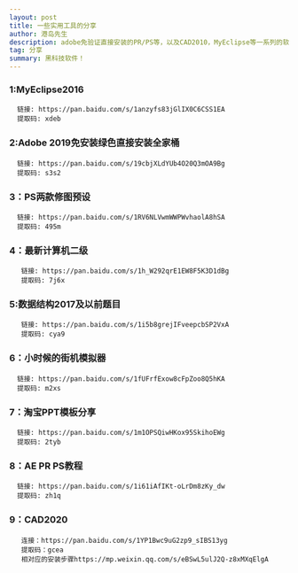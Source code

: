 ```yaml
---
layout: post
title: 一些实用工具的分享
author: 港岛先生
description: adobe免验证直接安装的PR/PS等，以及CAD2010，MyEclipse等一系列的软件安装包希望大家喜欢
tag: 分享
summary: 黑科技软件！
---
```


### 1:MyEclipse2016
      链接: https://pan.baidu.com/s/1anzyfs83jGlIX0C6CSS1EA 
      提取码: xdeb 


### 2:Adobe 2019免安装绿色直接安装全家桶
      链接: https://pan.baidu.com/s/19cbjXLdYUb4O20Q3mOA9Bg 
      提取码: s3s2 


### 3：PS两款修图预设
      链接: https://pan.baidu.com/s/1RV6NLVwmWWPWvhaolA8hSA 
      提取码: 495m 


### 4：最新计算机二级
       链接: https://pan.baidu.com/s/1h_W292qrE1EW8F5K3D1dBg 
       提取码: 7j6x 


### 5:数据结构2017及以前题目
       链接: https://pan.baidu.com/s/1i5b8grejIFveepcbSP2VxA 
       提取码: cya9 


### 6：小时候的街机模拟器
      链接: https://pan.baidu.com/s/1fUFrfExow8cFpZoo8Q5hKA 
      提取码: m2xs 


### 7：淘宝PPT模板分享
      链接: https://pan.baidu.com/s/1m1OPSQiwHKox95SkihoEWg 
      提取码: 2tyb 


### 8：AE PR PS教程
      链接: https://pan.baidu.com/s/1i61iAfIKt-oLrDm8zKy_dw 
      提取码: zh1q 


### 9：CAD2020
       连接：https://pan.baidu.com/s/1YP1Bwc9uG2zp9_sIBS13yg       
       提取码：gcea
       相对应的安装步骤https://mp.weixin.qq.com/s/eBSwL5ulJ2Q-z8xMXqElgA